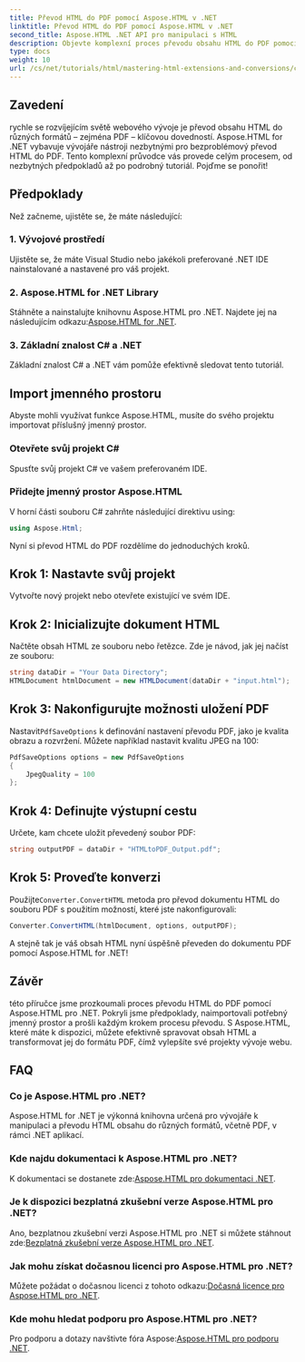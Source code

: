 ```yaml
---
title: Převod HTML do PDF pomocí Aspose.HTML v .NET
linktitle: Převod HTML do PDF pomocí Aspose.HTML v .NET
second_title: Aspose.HTML .NET API pro manipulaci s HTML
description: Objevte komplexní proces převodu obsahu HTML do PDF pomocí výkonné knihovny Aspose.HTML for .NET. Tato příručka poskytuje vývojářům jasno.
type: docs
weight: 10
url: /cs/net/tutorials/html/mastering-html-extensions-and-conversions/converting-html-to-pdf/
---
```

## Zavedení

rychle se rozvíjejícím světě webového vývoje je převod obsahu HTML do různých formátů – zejména PDF – klíčovou dovedností. Aspose.HTML for .NET vybavuje vývojáře nástroji nezbytnými pro bezproblémový převod HTML do PDF. Tento komplexní průvodce vás provede celým procesem, od nezbytných předpokladů až po podrobný tutoriál. Pojďme se ponořit!

## Předpoklady

Než začneme, ujistěte se, že máte následující:

### 1. Vývojové prostředí
Ujistěte se, že máte Visual Studio nebo jakékoli preferované .NET IDE nainstalované a nastavené pro váš projekt.

### 2. Aspose.HTML for .NET Library
 Stáhněte a nainstalujte knihovnu Aspose.HTML pro .NET. Najdete jej na následujícím odkazu:[Aspose.HTML for .NET](https://releases.aspose.com/html/net/).

### 3. Základní znalost C# a .NET
Základní znalost C# a .NET vám pomůže efektivně sledovat tento tutoriál.

## Import jmenného prostoru

Abyste mohli využívat funkce Aspose.HTML, musíte do svého projektu importovat příslušný jmenný prostor.

### Otevřete svůj projekt C#
Spusťte svůj projekt C# ve vašem preferovaném IDE.

### Přidejte jmenný prostor Aspose.HTML
V horní části souboru C# zahrňte následující direktivu using:

```csharp
using Aspose.Html;
```

Nyní si převod HTML do PDF rozdělíme do jednoduchých kroků.

## Krok 1: Nastavte svůj projekt
Vytvořte nový projekt nebo otevřete existující ve svém IDE.

## Krok 2: Inicializujte dokument HTML
Načtěte obsah HTML ze souboru nebo řetězce. Zde je návod, jak jej načíst ze souboru:

```csharp
string dataDir = "Your Data Directory";
HTMLDocument htmlDocument = new HTMLDocument(dataDir + "input.html");
```

## Krok 3: Nakonfigurujte možnosti uložení PDF
 Nastavit`PdfSaveOptions` k definování nastavení převodu PDF, jako je kvalita obrazu a rozvržení. Můžete například nastavit kvalitu JPEG na 100:

```csharp
PdfSaveOptions options = new PdfSaveOptions
{
    JpegQuality = 100
};
```

## Krok 4: Definujte výstupní cestu
Určete, kam chcete uložit převedený soubor PDF:

```csharp
string outputPDF = dataDir + "HTMLtoPDF_Output.pdf";
```

## Krok 5: Proveďte konverzi
 Použijte`Converter.ConvertHTML` metoda pro převod dokumentu HTML do souboru PDF s použitím možností, které jste nakonfigurovali:

```csharp
Converter.ConvertHTML(htmlDocument, options, outputPDF);
```

A stejně tak je váš obsah HTML nyní úspěšně převeden do dokumentu PDF pomocí Aspose.HTML for .NET!

## Závěr

této příručce jsme prozkoumali proces převodu HTML do PDF pomocí Aspose.HTML pro .NET. Pokryli jsme předpoklady, naimportovali potřebný jmenný prostor a prošli každým krokem procesu převodu. S Aspose.HTML, které máte k dispozici, můžete efektivně spravovat obsah HTML a transformovat jej do formátu PDF, čímž vylepšíte své projekty vývoje webu.

## FAQ

### Co je Aspose.HTML pro .NET?
Aspose.HTML for .NET je výkonná knihovna určená pro vývojáře k manipulaci a převodu HTML obsahu do různých formátů, včetně PDF, v rámci .NET aplikací.

### Kde najdu dokumentaci k Aspose.HTML pro .NET?
 K dokumentaci se dostanete zde:[Aspose.HTML pro dokumentaci .NET](https://reference.aspose.com/html/net/).

### Je k dispozici bezplatná zkušební verze Aspose.HTML pro .NET?
 Ano, bezplatnou zkušební verzi Aspose.HTML pro .NET si můžete stáhnout zde:[Bezplatná zkušební verze Aspose.HTML pro .NET](https://releases.aspose.com/).

### Jak mohu získat dočasnou licenci pro Aspose.HTML pro .NET?
 Můžete požádat o dočasnou licenci z tohoto odkazu:[Dočasná licence pro Aspose.HTML pro .NET](https://purchase.conholdate.com/temporary-license/).

### Kde mohu hledat podporu pro Aspose.HTML pro .NET?
 Pro podporu a dotazy navštivte fóra Aspose:[Aspose.HTML pro podporu .NET](https://forum.aspose.com/).